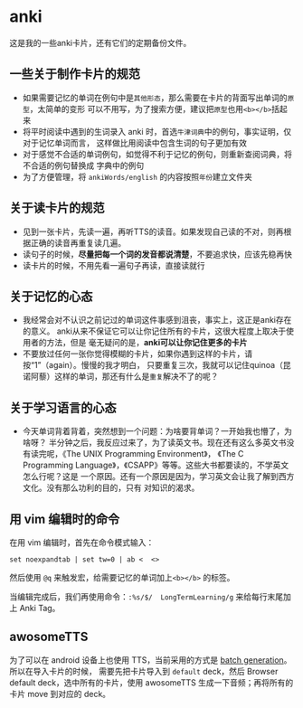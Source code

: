 # anki
这是我的一些anki卡片，还有它们的定期备份文件。

## 一些关于制作卡片的规范
- 如果需要记忆的单词在例句中是`其他形态`，那么需要在卡片的背面写出单词的`原型`，太简单的变形
可以不用写，为了搜索方便，建议把`原型`也用`<b></b>`括起来
- 将平时阅读中遇到的生词录入 anki 时，首选`牛津词典`中的例句，事实证明，仅对于记忆单词而言，
这样做比用阅读中包含生词的句子更加有效
- 对于感觉不合适的单词例句，如觉得不利于记忆的例句，则重新查阅词典，将不合适的例句替换成
字典中的例句
- 为了方便管理，将 `ankiWords/english` 的内容按照`年份`建立文件夹

## 关于读卡片的规范
- 见到一张卡片，先读一遍，再听TTS的读音。如果发现自己读的不对，则再根据正确的读音再重复读几遍。
- 读句子的时候，**尽量把每一个词的发音都说清楚**，不要追求快，应该先稳再快
- 读卡片的时候，不用先看一遍句子再读，直接读就行

## 关于记忆的心态
- 我经常会对不认识之前记过的单词这件事感到沮丧，事实上，这正是anki存在的意义。
anki从来不保证它可以让你记住所有的卡片，这很大程度上取决于使用者的方法，但是
毫无疑问的是，**anki可以让你记住更多的卡片**
- 不要放过任何一张你觉得模糊的卡片，如果你遇到这样的卡片，请按“1”（again）。慢慢的我才明白，
只要重复三次，我就可以记住quinoa（昆诺阿藜）这样的单词，那还有什么是`重复`解决不了的呢？

## 关于学习语言的心态
- 今天单词背着背着，突然想到一个问题：为啥要背单词？一开始我也懵了，为啥呀？
半分钟之后，我反应过来了，为了读英文书。现在还有这么多英文书没有读完呢，《The UNIX Programming Environment》，
《The C Programming Language》，《CSAPP》等等。这些大书都要读的，不学英文怎么行呢？这是
一个原因。还有一个原因是因为，学习英文会让我了解到西方文化。没有那么功利的目的，只有
对知识的渴求。

## 用 vim 编辑时的命令
在用 vim 编辑时，首先在命令模式输入：
```vimscript
set noexpandtab | set tw=0 | ab <  <>
```

然后使用 `@q` 来触发宏，给需要记忆的单词加上`<b></b>` 的标签。

当编辑完成后，我们再使用命令：`:%s/$/	LongTermLearning/g` 来给每行末尾加上 Anki Tag。

## awosomeTTS
为了可以在 android 设备上也使用 TTS，当前采用的方式是 [batch generation](https://www.vocab.ai/tutorials/awesometts-batch-generation)。所以在导入卡片的时候，
需要先把卡片导入到 `default` deck，然后 Browser default deck，选中所有的卡片，使用 awosomeTTS
生成一下音频；再将所有的卡片 move 到对应的 deck。
